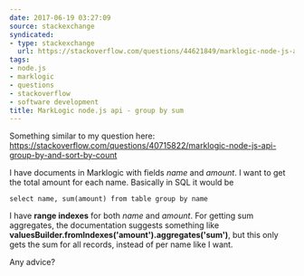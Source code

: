 ```yaml
---
date: 2017-06-19 03:27:09
source: stackexchange
syndicated:
- type: stackexchange
  url: https://stackoverflow.com/questions/44621849/marklogic-node-js-api-group-by-sum
tags:
- node.js
- marklogic
- questions
- stackoverflow
- software development
title: MarkLogic node.js api - group by sum
---
```


Something similar to my question here: https://stackoverflow.com/questions/40715822/marklogic-node-js-api-group-by-and-sort-by-count

I have documents in Marklogic with fields *name* and *amount*. I want to get the total amount for each name. Basically in SQL it would be 

    select name, sum(amount) from table group by name

I have **range indexes** for both *name* and *amount*.
 For getting sum aggregates, the documentation suggests something like **valuesBuilder.fromIndexes('amount').aggregates('sum')**, but this only gets the sum for all records, instead of per name like I want.

Any advice?